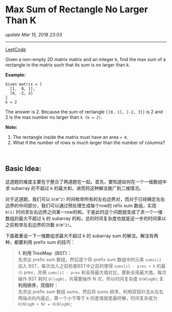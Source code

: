 # Max Sum of Rectangle No Larger Than K
_update Mar 15, 2018 23:03_

---
[LeetCode](https://leetcode.com/problems/max-sum-of-rectangle-no-larger-than-k/description/)

Given a non-empty 2D matrix matrix and an integer k, find the max sum of a rectangle in the matrix such that its sum is no larger than k.

**Example:**   

    Given matrix = [
      [1,  0, 1],
      [0, -2, 3]
    ]
    k = 2
    
The answer is 2. Because the sum of rectangle `[[0, 1], [-2, 3]]` is 2 and 2 is the max number no larger than `k (k = 2)`.

**Note:**

1. The rectangle inside the matrix must have an area `> 0`.
2. What if the number of rows is much larger than the number of columns?

<br>

## Basic Idea:
这道题的难度主要在于整合了两道题在一起。首先，要知道如何在一个一维数组中求 subarray 的不超过 k 的最大和，进而将这种解法推广到二维情况。

对于这道题，我们可以 `O(N^2)` 时间枚举所有的左右边界对，而对于已经确定左右边界的中间部分，我们可以通过预处理生成每个row的 refix sum 数组，实现 `O(1)` 时间求左右边界之间某一row的和，于是此时这个问题就变成了求一个一维数组的最大不超过 k 的 subarray 的和，总的时间复杂度也就是这一步的时间乘以之前枚举左右边界的次数 `O(N^2)`。

下面着重说一下一维数组求最大不超过 k 的 subarray sum 的解法。解法有两种，都要利用 prefix sum 的技巧：
> **1. 利用 TreeMap（BST)：**   
先求出 prefix sum 数组，然后逐个将 prefix sum 数组中的元素 `sums[i]` 加入 BST，每次加入之前检查BST中之前的使得 `sums[i] - prev < k` 的最小 prev，并用 `sums[i] - prev` 和全局最大值对比，更新全局最大值。每次操作 BST 耗时 `O(logN)`，共需要操作 N 次，所以时间复杂度 `O(NlogN)`;
> **2. 利用排序，双指针：**  
先求出 prefix sum 数组 sums，然后将 sums 排序，利用双指针法从左右两端点向内逼近，第一个小于等于 k 的差值就是最终解，时间复杂度为 `O(NlogN + N) = O(NlogN)`;